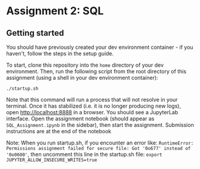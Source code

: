 # Assignment 2: SQL

## Getting started

You should have previously created your dev environment container - if you haven't, follow the steps in the setup guide.

To start, clone this repository into the `home` directory of your dev environment.
Then, run the following script from the root directory of this assignment 
(using a shell in your dev environment container):

```
./startup.sh
```

Note that this command will run a process that will not resolve in your
terminal. Once it has stabilized (i.e. it is no longer producing new logs),
open [http://localhost:8888](http://localhost:8888) in a browser. You should
see a JupyterLab interface. Open the assignment notebook (should appear 
as `SQL_Assignment.ipynb` in the sidebar), then start the assignment.
Submission instructions are at the end of the notebook


Note: When you run startup.sh, if you encounter an error like:
``` RuntimeError: Permissions assignment failed for secure file: Got '0o677' instead of '0o0600' ```, then uncomment this line in the startup.sh file:
``` export JUPYTER_ALLOW_INSECURE_WRITES=true ```
